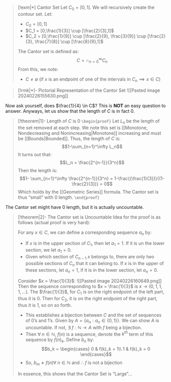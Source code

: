 
>[!exm|*] Cantor Set
>Let $C_0 = [0,1]$. We will recursively create the contour set. Let:
> - $C_0 = [0,1]$
> - $C_1 = [0,\frac{1}{3}] \cup [\frac{2}{3},1]$
> - $C_2 = [0,\frac{1}{9}] \cup [\frac{2}{9}, \frac{3}{9}] \cup [\frac{2}{3}, \frac{7}{8}] \cup [\frac{8}{9},1]$
> 
> The Cantor set is defined as: $$C = \cap^\infty_{n=0}C_n$$From this, we note:
> - $C \ne \emptyset$ (if $x$ is an endpoint of one of the intervals in $C_n \implies x \in C$)

>[!rmk|*]- Pictorial Representation of the Cantor Set
>![[Pasted image 20240226155630.png]]

Now ask yourself, does $\frac{1}{4} \in C$? This is **NOT** an easy question to answer. Anyways, let us show that the length of $C$ is in fact $0$.

>[!theorem|1]- Length of $C$ is $0$
>`\begin{proof}` 
>Let $L_n$ be the length of the set removed at each step. We note this set is [[Monotone, Nondecreasing and Nonincreasing|Monotone]] increasing and must be [[Bounds|Bounded]]. Thus, the length of $C$ is: $$1-\sum_{n=1}^\infty L_n$$It turns out that: $$L_n = \frac{2^{n-1}}{3^n}$$Then the length is: $$1- \sum_{n=1}^\infty \frac{2^{n-1}}{3^n} = 1-\frac{(\frac{1}{3})}{(1-\frac{2}{3})} = 0$$Which holds by the [[Geometric Series]] formula. The Cantor set is thus “small” with $0$ length. 
> `\end{proof}` 

The Cantor set might have $0$ length, but it is actually uncountable.

>[!theorem|2]- The Cantor set is Uncountable
>Idea for the proof is as follows (actual proof is very hard):
>
>For any $x \in C$, we can define a corresponding sequence $a_n$ by:
>- If $x$ is in the upper section of $C_1$, then let $a_1 = 1$. If it is un the lower section, we let $a_1 = 0$. 
>- Given which section of $C_{n-1}$ $x$ belongs to, there are only two possible sections of $C_n$ that it can belong to. If $x$ is in the upper of these sections, let $a_n = 1$, if it is in the lower section, let $a_n =0$.
>
>Consider $x = \frac{1}{3}$:
> ![[Pasted image 20240226160649.png]]
>Then the sequence corresponding to $x = \frac{1}{3}$ is $x \rightarrow (0,1,1,1, \dots)$.
>The $\frac{1}{3}$, for $C_1$ is on the right endpoint of the left part, thus it is $0$. Then for $C_2$, it is on the right endpoint of the right part, thus it is $1$, so on so forth. 
> - This establishes a bijection between $C$ and the set of sequences of $0$’s and $1$’s. Given by $A = \{a_n: a_n \in \{0,1\}\}$. We can show $A$ is uncountable. If not, $\exists \; f: \mathbb{N} \rightarrow A$ with $f$ being a bijection.
> - Then $\forall \; n \in \mathbb{N}$, $f(n)$ is a sequence, denote the $k^{th}$ term of this sequence by $f(n)_k$. Define $b_n$ by: $$b_k = \begin{cases} 0 & f(k)_k = 1\\ 1 & f(k)_k = 0 \end{cases}$$
> - So, $b_m \ne f(n) \forall \; n \in \mathbb{N}$ and $\therefore$ $f$ is not a bijection
>
>In essence, this shows that the Cantor Set is “Large”…

